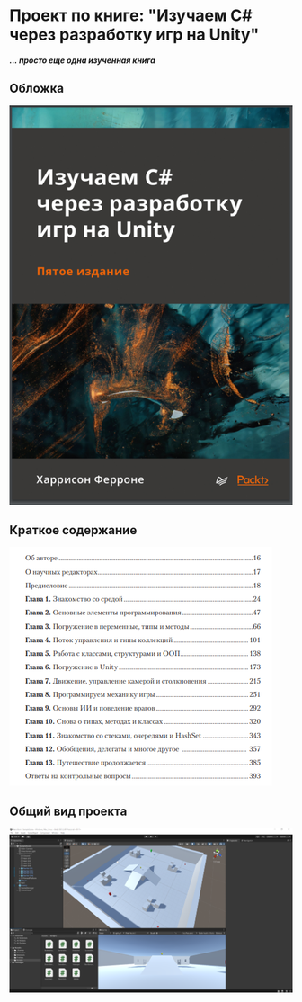 # Проект по книге: "Изучаем C# через разработку игр на Unity"
#### _... просто еще одна изученная книга_  

## Обложка  
![ScreenShot](ExternalFiles/Screen1.png)  

## Краткое содержание
![ScreenShot](ExternalFiles/Screen3.png)

## Общий вид проекта
![ScreenShot](ExternalFiles/Screen2.png)